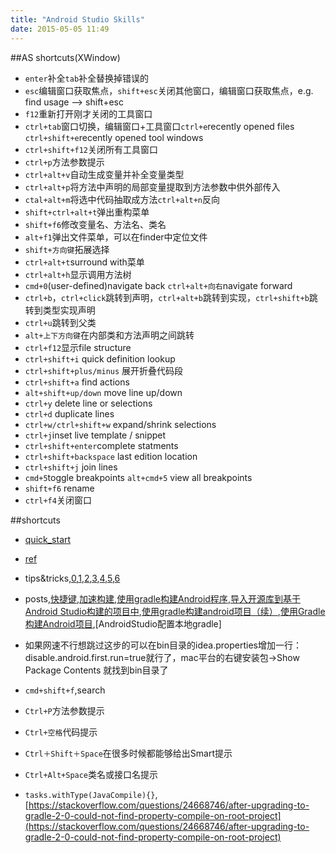 ```yaml
---
title: "Android Studio Skills"
date: 2015-05-05 11:49
---
```

##AS shortcuts(XWindow)
+ ``enter``补全``tab``补全替换掉错误的
+ ``esc``编辑窗口获取焦点，``shift+esc``关闭其他窗口，编辑窗口获取焦点，e.g. find usage --> shift+esc
+ ``f12``重新打开刚才关闭的工具窗口
+ ``ctrl+tab``窗口切换，编辑窗口+工具窗口``ctrl+e``recently opened files ``ctrl+shift+e``recently opened tool windows
+ ``ctrl+shift+f12``关闭所有工具窗口
+ ``ctrl+p``方法参数提示
+ ``ctrl+alt+v``自动生成变量并补全变量类型
+ ``ctrl+alt+p``将方法中声明的局部变量提取到方法参数中供外部传入
+ ``ctal+alt+m``将选中代码抽取成方法``ctrl+alt+n``反向
+ ``shift+ctrl+alt+t``弹出重构菜单
+ ``shift+f6``修改变量名、方法名、类名
+ ``alt+f1``弹出文件菜单，可以在finder中定位文件
+ ``shift+方向键``拓展选择
+ ``ctrl+alt+t``surround with菜单
+ ``ctrl+alt+h``显示调用方法树
+ ``cmd+0``(user-defined)navigate back ``ctrl+alt+向右``navigate forward
+ ``ctrl+b``，``ctrl+click``跳转到声明，``ctrl+alt+b``跳转到实现，``ctrl+shift+b``跳转到类型实现声明
+ ``ctrl+u``跳转到父类
+ ``alt+上下方向键``在内部类和方法声明之间跳转
+ ``ctrl+f12``显示file structure
+ ``ctrl+shift+i`` quick definition lookup
+ ``ctrl+shift+plus/minus`` 展开折叠代码段
+ ``ctrl+shift+a`` find actions
+ ``alt+shift+up/down`` move line up/down
+ ``ctrl+y`` delete line or selections
+ ``ctrl+d`` duplicate lines
+ ``ctrl+w/ctrl+shift+w`` expand/shrink selections
+ ``ctrl+j``inset live template / snippet
+ ``ctrl+shift+enter``complete statments
+ ``ctrl+shift+backspace`` last edition location
+ ``ctrl+shift+j`` join lines
+ ``cmd+5``toggle breakpoints ``alt+cmd+5`` view all breakpoints
+ ``shift+f6`` rename
+ ``ctrl+f4``关闭窗口

##shortcuts
+ [quick_start](http://confluence.jetbrains.com/display/IntelliJIDEA/Quick+Start)
+ [ref](http://www.techrepublic.com/article/four-handy-android-studio-shortcuts-for-eclipse-users/)
+ tips&tricks,[0](http://www.developerphil.com/android-studio-tips-tricks-moving-around/),[1](http://www.developerphil.com/android-studio-tips-of-the-day-roundup-1/),[2](http://www.developerphil.com/android-studio-tips-of-the-day-roundup-2/),[3](http://www.developerphil.com/android-studio-tips-of-the-day-roundup-3/),[4](http://www.developerphil.com/android-studio-tips-of-the-day-roundup-4/),[5](http://www.developerphil.com/android-studio-tips-of-the-day-roundup-5/),[6](http://www.developerphil.com/android-studio-tips-of-the-day-roundup-6/)
+ posts,[快捷键](http://www.jcodecraeer.com/a/anzhuokaifa/androidkaifa/2014/1108/1935.html),[加速构建](http://www.jcodecraeer.com/a/anzhuokaifa/Android_Studio/2015/0324/2637.html),[使用gradle构建Android程序](https://rinvay.github.io/android/2015/04/09/Build-Android-with-Gradle/),[导入开源库到基于Android Studio构建的项目中](http://blog.isming.me/2014/12/12/import-library-to-android-studio/),[使用gradle构建android项目（续）](http://blog.isming.me/2014/11/21/use-gradle-new/),[使用Gradle构建Android项目](http://blog.isming.me/2014/05/20/android4gradle/),[AndroidStudio配置本地gradle]
+ 如果网速不行想跳过这步的可以在bin目录的idea.properties增加一行：disable.android.first.run=true就行了，mac平台的右键安装包->Show Package Contents 就找到bin目录了
+ ``cmd+shift+f``,search
+ ``Ctrl+P``方法参数提示
+ ``Ctrl+空格``代码提示 
+ ``Ctrl＋Shift＋Space``在很多时候都能够给出Smart提示
+ ``Ctrl+Alt+Space``类名或接口名提示

+ ``tasks.withType(JavaCompile){}``,[https://stackoverflow.com/questions/24668746/after-upgrading-to-gradle-2-0-could-not-find-property-compile-on-root-project](https://stackoverflow.com/questions/24668746/after-upgrading-to-gradle-2-0-could-not-find-property-compile-on-root-project)

